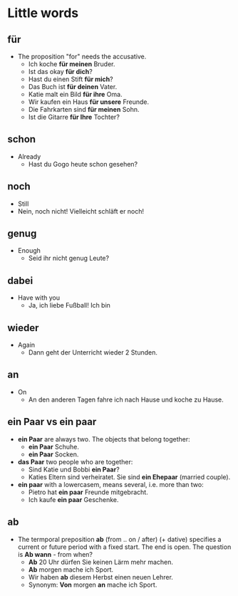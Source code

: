 # Little words

## für
- The proposition "for" needs the accusative.
  - Ich koche **für meinen** Bruder.
  - Ist das okay **für dich**?
  - Hast du einen Stift **für mich**?
  - Das Buch ist **für deinen** Vater.
  - Katie malt ein Bild **für ihre** Oma.
  - Wir kaufen ein Haus **für unsere** Freunde.
  - Die Fahrkarten sind **für meinen** Sohn.
  - Ist die Gitarre **für Ihre** Tochter?
 
## schon
- Already
    - Hast du Gogo heute schon gesehen?

## noch
-  Still
  -  Nein, noch nicht! Vielleicht schläft er noch!

## genug
- Enough
  - Seid ihr nicht genug Leute?

## dabei
- Have with you
  - Ja, ich liebe Fußball! Ich bin

## wieder
- Again
  - Dann geht der Unterricht wieder 2 Stunden.
 
## an
- On
  - An den anderen Tagen fahre ich nach Hause und koche zu Hause.

## ein Paar vs ein paar
- **ein Paar** are always two. The objects that belong together:
  -  **ein Paar** Schuhe.
  -  **ein Paar** Socken.
- **das Paar** two people who are together:
  - Sind Katie und Bobbi **ein Paar**?
  - Katies Eltern sind verheiratet. Sie sind **ein Ehepaar** (married couple).
- **ein paar** with a lowercasem, means several, i.e. more than two:
  -  Pietro hat **ein paar** Freunde mitgebracht.
  -  Ich kaufe **ein paar** Geschenke.

## ab
- The termporal preposition **ab** (from .. on / after) (+ dative) specifies a current or future period with a fixed start. The end is open. The question is **Ab wann** - from when?
    -  **Ab** 20 Uhr dürfen Sie keinen Lärm mehr machen.
    -  **Ab** morgen mache ich Sport.
    -  Wir haben **ab** diesem Herbst einen neuen Lehrer.
    -  Synonym: **Von** morgen **an** mache ich Sport.

